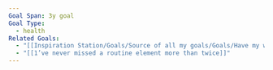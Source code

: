 ```yaml
---
Goal Span: 3y goal
Goal Type:
  - health
Related Goals:
  - "[[Inspiration Station/Goals/Source of all my goals/Goals/Have my work-out, meditation & re-align routines feel as natural & unskippable as brushing my teeth\\|Have my work-out, meditation & re-align routines feel as natural & unskippable as brushing my teeth]]"
  - "[[1’ve never missed a routine element more than twice]]"
---
```

